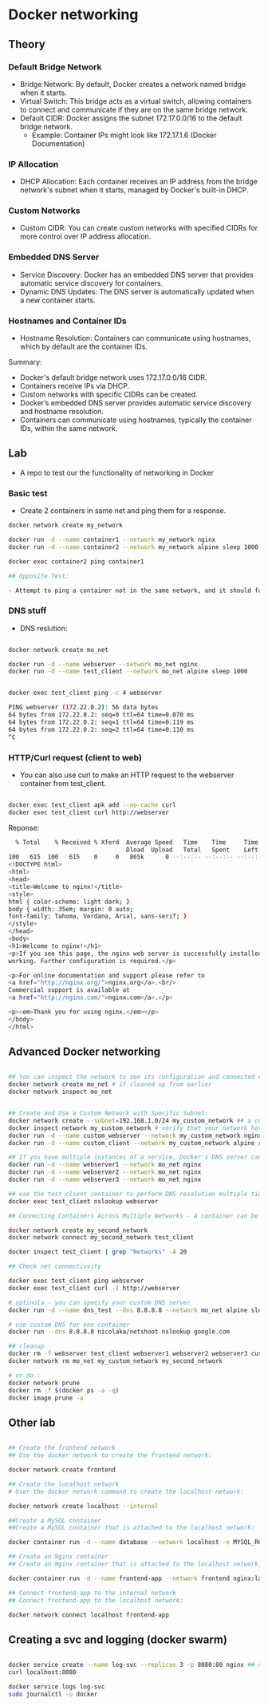 # Docker networking


## Theory

### Default Bridge Network

- Bridge Network: By default, Docker creates a network named bridge when it starts.
- Virtual Switch: This bridge acts as a virtual switch, allowing containers to connect and communicate if they are on the same bridge network.
- Default CIDR: Docker assigns the subnet 172.17.0.0/16 to the default bridge network.
    - Example: Container IPs might look like 172.17.1.6​ (Docker Documentation)​ 

### IP Allocation

- DHCP Allocation: Each container receives an IP address from the bridge network's subnet when it starts, managed by Docker's built-in DHCP.

### Custom Networks

- Custom CIDR: You can create custom networks with specified CIDRs for more control over IP address allocation.

### Embedded DNS Server

- Service Discovery: Docker has an embedded DNS server that provides automatic service discovery for containers.
- Dynamic DNS Updates: The DNS server is automatically updated when a new container starts.

### Hostnames and Container IDs

- Hostname Resolution: Containers can communicate using hostnames, which by default are the container IDs.

Summary: 

- Docker's default bridge network uses 172.17.0.0/16 CIDR.
- Containers receive IPs via DHCP.
- Custom networks with specific CIDRs can be created.
- Docker’s embedded DNS server provides automatic service discovery and hostname resolution.
- Containers can communicate using hostnames, typically the container IDs, within the same network.

## Lab

- A repo to test our the functionality of networking in Docker

### Basic test

- Create 2 containers in same net and ping them for a response. 

```bash
docker network create my_network

docker run -d --name container1 --network my_network nginx
docker run -d --name container2 --network my_network alpine sleep 1000

docker exec container2 ping container1

## Opposite Test:

- Attempt to ping a container not in the same network, and it should fail to get a response.

```


### DNS stuff

- DNS reslution:

```bash

docker network create mo_net

docker run -d --name webserver --network mo_net nginx
docker run -d --name test_client --network mo_net alpine sleep 1000


docker exec test_client ping -c 4 webserver

PING webserver (172.22.0.2): 56 data bytes
64 bytes from 172.22.0.2: seq=0 ttl=64 time=0.070 ms
64 bytes from 172.22.0.2: seq=1 ttl=64 time=0.119 ms
64 bytes from 172.22.0.2: seq=2 ttl=64 time=0.110 ms
^C
```

### HTTP/Curl request (client to web)

- You can also use curl to make an HTTP request to the webserver container from test_client.

```bash

docker exec test_client apk add --no-cache curl
docker exec test_client curl http://webserver
```

Reponse:

```bash
  % Total    % Received % Xferd  Average Speed   Time    Time     Time  Current
                                 Dload  Upload   Total   Spent    Left  Speed
100   615  100   615    0     0   865k      0 --:--:-- --:--:-- --:--:--  600k
<!DOCTYPE html>
<html>
<head>
<title>Welcome to nginx!</title>
<style>
html { color-scheme: light dark; }
body { width: 35em; margin: 0 auto;
font-family: Tahoma, Verdana, Arial, sans-serif; }
</style>
</head>
<body>
<h1>Welcome to nginx!</h1>
<p>If you see this page, the nginx web server is successfully installed and
working. Further configuration is required.</p>

<p>For online documentation and support please refer to
<a href="http://nginx.org/">nginx.org</a>.<br/>
Commercial support is available at
<a href="http://nginx.com/">nginx.com</a>.</p>

<p><em>Thank you for using nginx.</em></p>
</body>
</html>
```

## Advanced Docker networking

```bash

## You can inspect the network to see its configuration and connected containers.
docker network create mo_net # if cleaned up from earlier
docker network inspect mo_net


## Create and Use a Custom Network with Specific Subnet:
docker network create --subnet=192.168.1.0/24 my_custom_network ## a custom network with the subnet 192.168.1.0/24
docker inspect network my_custom_network # verify that your network has your specified CIDR
docker run -d --name custom_webserver --network my_custom_network nginx
docker run -d --name custom_client --network my_custom_network alpine sleep 1000

## If you have multiple instances of a service, Docker's DNS server can round-robin between them
docker run -d --name webserver1 --network mo_net nginx
docker run -d --name webserver2 --network mo_net nginx
docker run -d --name webserver3 --network mo_net nginx

## use the test_client container to perform DNS resolution multiple times
docker exec test_client nslookup webserver

## Connecting Containers Across Multiple Networks - A container can be connected to multiple networks

docker network create my_second_network
docker network connect my_second_network test_client

docker inspect test_client | grep "Networks" -A 20

## Check net connectivvity

docker exec test_client ping webserver
docker exec test_client curl -I http://webserver

# optinola - you can specify your custom DNS server
docker run -d --name dns_test --dns 8.8.8.8 --network mo_net alpine sleep 1000

# use custom DNS for one container
docker run --dns 8.8.8.8 nicolaka/netshoot nslookup google.com 

## cleanup
docker rm -f webserver test_client webserver1 webserver2 webserver3 custom_webserver custom_client dns_test
docker network rm mo_net my_custom_network my_second_network

# or do :
docker network prune
docker rm -f $(docker ps -a -q)
docker image prune -a
```

## Other lab

```bash

## Create the frontend network
## Use the docker network to create the frontend network:

docker network create frontend

## Create the localhost network
# User the docker network command to create the localhost network:

docker network create localhost --internal

##Create a MySQL container
##Create a MySQL container that is attached to the localhost network:

docker container run -d --name database --network localhost -e MYSQL_ROOT_PASSWORD=P4ssW0rd0! mysql:5.7

## Create an Nginx container
## Create an Nginx container that is attached to the localhost network:

docker container run -d --name frontend-app --network frontend nginx:latest

## Connect frontend-app to the internal network
## Connect frontend-app to the localhost network:

docker network connect localhost frontend-app

```

## Creating a svc and logging (docker swarm)

```bash

docker service create --name log-svc --replicas 3 -p 8080:80 nginx ## using docker swarm only (docker swarm init)
curl localhost:8080

docker service logs log-svc
sudo journalctl -u docker

```
